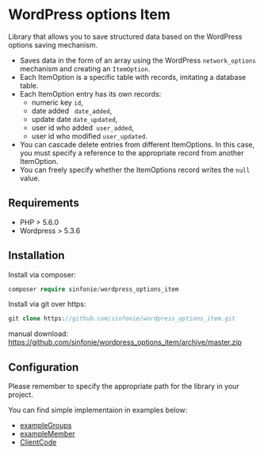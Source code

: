 # WordPress options Item

Library that allows you to save structured data based on the WordPress options saving mechanism.

- Saves data in the form of an array using the WordPress `network_options` mechanism and creating an `ItemOption`.
- Each ItemOption is a specific table with records, imitating a database table.
- Each ItemOption entry has its own records:
  - numeric key `id`,
  - date added ` date_added`,
  - update date `date_updated`,
  - user id who added` user_added`,
  - user id who modified `user_updated`.
- You can cascade delete entries from different ItemOptions. In this case, you must specify a reference to the appropriate record from another ItemOption.
- You can freely specify whether the ItemOptions record writes the `null` value.

## Requirements

  * PHP > 5.6.0
  * Wordpress > 5.3.6

## Installation

Install via composer:
```php
composer require sinfonie/wordpress_options_item
```

Install via git over https:
```php
git clone https://github.com/sinfonie/wordpress_options_item.git
```
manual download:
https://github.com/sinfonie/wordpress_options_item/archive/master.zip

## Configuration

Please remember to specify the appropriate path for the library in your project.

You can find simple implementaion in examples below:
- [exampleGroups](wpoiLibs/items/exampleGroups.php)
- [exampleMember](wpoiLibs/items/exampleMembers.php)
- [ClientCode](wpoiLibs/samples/sample_call.php)
